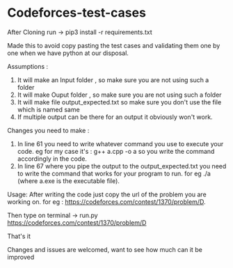 # Codeforces-test-cases

After Cloning run -> pip3 install -r requirements.txt


Made this to avoid copy pasting the test cases and validating them one by one when we have python at our disposal.

Assumptions :
1. It will make an Input folder , so make sure you are not using such a folder
2. It will make Ouput folder , so make sure you are not using such a folder
3. It will make file output_expected.txt so make sure you don't use the file which is named same
4. If multiple output can be there for an output it obviously won't work.


Changes you need to make : 
1. In line 61 you need to write whatever command you use to execute your code. eg for my case it's : g++ a.cpp -o a
    so you write the command accordingly in the code.
2. In line 67 where you pipe the output to the output_expected.txt you need to write the command that works for your program to run. for eg ./a (where a.exe is the executable file).

Usage:
After writing the code just copy the url of the problem you are working on. for eg : https://codeforces.com/contest/1370/problem/D.

Then type on terminal -> run.py https://codeforces.com/contest/1370/problem/D 

That's it

Changes and issues are welcomed, want to see how much can it be improved
